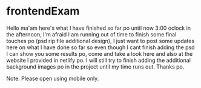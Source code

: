 # frontendExam

Hello ma'am here's what I have finished so far po until now 3:00 oclock in the afternoon, I'm afraid I am running out of time to finish some final touches po (psd rip file additional design), 
I just want to post some updates here on what I have done so far so even though I cant finish adding the psd I can show you some results po, come and take a look here and also 
at the website I provided in netlify po. I will still try to finish adding the additional background images po in the project until my time runs out. Thanks po. 

Note: Please open using mobile only.
